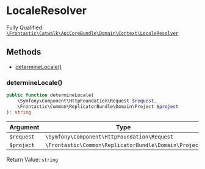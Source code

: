 #  LocaleResolver

Fully Qualified: [`\Frontastic\Catwalk\ApiCoreBundle\Domain\Context\LocaleResolver`](../../../../../src/php/ApiCoreBundle/Domain/Context/LocaleResolver.php)

## Methods

* [determineLocale()](#determinelocale)

### determineLocale()

```php
public function determineLocale(
    \Symfony\Component\HttpFoundation\Request $request,
    \Frontastic\Common\ReplicatorBundle\Domain\Project $project
): string
```

Argument|Type|Default|Description
--------|----|-------|-----------
`$request`|`\Symfony\Component\HttpFoundation\Request`||
`$project`|`\Frontastic\Common\ReplicatorBundle\Domain\Project`||

Return Value: `string`


